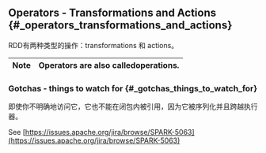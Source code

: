 ## Operators - Transformations and Actions {#_operators_transformations_and_actions}

RDD有两种类型的操作：transformations 和 actions。

| Note | Operators are also called**operations**. |
| :--- | :--- |


### Gotchas - things to watch for {#_gotchas_things_to_watch_for}

即使你不明确地访问它，它也不能在闭包内被引用，因为它被序列化并且跨越执行器。

See [https://issues.apache.org/jira/browse/SPARK-5063](https://issues.apache.org/jira/browse/SPARK-5063)









